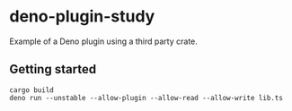 # deno-plugin-study

Example of a Deno plugin using a third party crate.

## Getting started

```
cargo build
deno run --unstable --allow-plugin --allow-read --allow-write lib.ts
```
